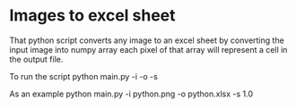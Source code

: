 # Images to excel sheet
That python script converts any image to an excel sheet by converting the input image into numpy array each pixel of that array will represent a cell in the output file.

To run the script
python main.py -i <input-image> -o <output-excel-file> -s <output-image-size>

As an example
python main.py -i python.png -o python.xlsx -s 1.0
